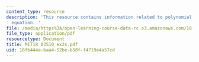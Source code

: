 ```yaml
---
content_type: resource
description: 'This resource contains information related to polynomial and homogeneous
  equation. '
file: /media/https%3A/open-learning-course-data-rc.s3.amazonaws.com/18-03-differential-equations-spring-2010/16fb444abaa452beb58ff4719e4a57cd_MIT18_03S10_ex2s.pdf
file_type: application/pdf
resourcetype: Document
title: MIT18_03S10_ex2s.pdf
uid: 16fb444a-baa4-52be-b58f-f4719e4a57cd
---
```

